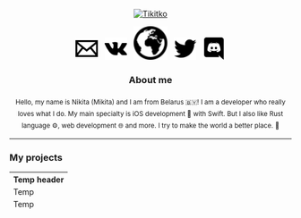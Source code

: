 <p align="center">
  <a href="https://github.com/Tikitko/about/"><img src="http://tikitko.su/images/tikitko.svg" alt="Tikitko" height="150" /></a>
</p>
<p align="center">
  <a href="mailto:bns.6587@gmail.com"><img alt="E-mail" src="https://github.com/Tikitko/about/blob/develop/images/email.svg" height="40"/></a>
  &nbsp;
  <a href="https://vk.com/tikitko"><img alt="VK" src="https://github.com/Tikitko/about/blob/develop/images/vk.svg" height="40"/></a>
  &nbsp;
  <a href="http://tikitko.su"><img alt="Website" src="https://github.com/Tikitko/about/blob/develop/images/globe.svg" height="60"/></a>
  &nbsp;
  <a href="https://twitter.com/tikitko"><img alt="Twitter" src="https://github.com/Tikitko/about/blob/develop/images/twitter.svg" height="40"/></a>
  &nbsp;
  <a href="https://discord.com/users/272373629956653066"><img alt="Discord" src="https://github.com/Tikitko/about/blob/develop/images/discord.svg" height="40"/></a>
</p>

<h3 align="center">About me</h3>
<p align="center"><sub>Hello, my name is Nikita (Mikita) and I am from Belarus 🇧🇾! I am a developer who really loves what I do. My main specialty is iOS development 🍎 with Swift. But I also like Rust language ⚙, web development 🌐 and more. I try to make the world a better place. 🚀<sub></p>

<hr/>

<h3>My projects</h3>
  <table>
    <thead>
      <tr>
        <th>Temp header</th>
      </tr>
      <tr>
        <td>Temp</td>
      </tr>
      <tr>
        <td>Temp</td>
      </tr>
    </tbody>
  </table>
